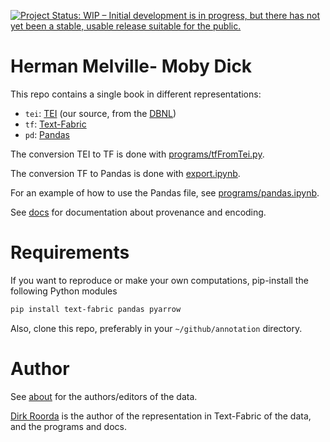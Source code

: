 [![Project Status: WIP – Initial development is in progress, but there has not yet been a stable, usable release suitable for the public.](https://www.repostatus.org/badges/latest/wip.svg)](https://www.repostatus.org/#wip)

# Herman Melville- Moby Dick

This repo contains a single book in different representations:

*   `tei`: [TEI](https://tei-c.org)
    (our source, from the [DBNL](https://www.dbnl.orgdbnl.org))
*   `tf`: [Text-Fabric](https://github.com/annotation/text-fabric)
*   `pd`: [Pandas](https://pandas.pydata.org)

The conversion TEI to TF is done with [programs/tfFromTei.py](programs/tfFromTei.py).

The conversion TF to Pandas is done with
[export.ipynb](https://nbviewer.org/github/annotation/mobydick/blob/main/tutorial/export.ipynb).

For an example of how to use the Pandas file, see
[programs/pandas.ipynb](https://nbviewer.org/github/annotation/mobydick/blob/main/tutorial/pandas.ipynb).

See [docs](docs) for documentation about provenance and encoding.

# Requirements

If you want to reproduce or make your own computations, pip-install the following
Python modules

``` sh
pip install text-fabric pandas pyarrow
```

Also, clone this repo, preferably in your
`~/github/annotation` directory.

# Author

See [about](docs/about.md) for the authors/editors of the data.

[Dirk Roorda](https://github.com/dirkroorda) is the author of the
representation in Text-Fabric of the data,
and the programs and docs.
